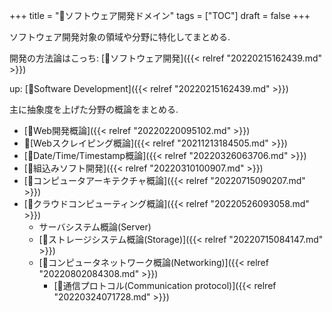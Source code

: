 +++
title = "📂ソフトウェア開発ドメイン"
tags = ["TOC"]
draft = false
+++

ソフトウェア開発対象の領域や分野に特化してまとめる.

開発の方法論はこっち: [📂ソフトウェア開発]({{< relref "20220215162439.md" >}})

up: [📂Software Development]({{< relref "20220215162439.md" >}})

主に抽象度を上げた分野の概論をまとめる.

-   [📝Web開発概論]({{< relref "20220220095102.md" >}})
-   📝[Webスクレイピング概論]({{< relref "20211213184505.md" >}})
-   [📝Date/Time/Timestamp概論]({{< relref "20220326063706.md" >}})
-   [📝組込みソフト開発]({{< relref "20220310100907.md" >}})
-   [📝コンピュータアーキテクチャ概論]({{< relref "20220715090207.md" >}})
-   [📝クラウドコンピューティング概論]({{< relref "20220526093058.md" >}})
    -   サーバシステム概論(Server)
    -   [📝ストレージシステム概論(Storage)]({{< relref "20220715084147.md" >}})
    -   [📝コンピュータネットワーク概論(Networking)]({{< relref "20220802084308.md" >}})
        -   [📝通信プロトコル(Communication protocol)]({{< relref "20220324071728.md" >}})

